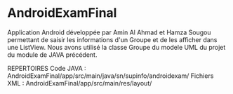 # AndroidExamFinal

Application Android développée par Amin Al Ahmad et Hamza Sougou permettant de saisir les informations d'un Groupe et de les afficher dans une ListView.
Nous avons utilisé la classe Groupe du modele UML du projet du module de JAVA précédent.

REPERTOIRES 
Code JAVA : AndroidExamFinal/app/src/main/java/sn/supinfo/androidexam/
Fichiers XML : AndroidExamFinal/app/src/main/res/layout/
